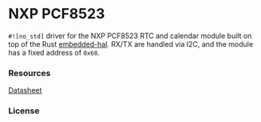 # NXP PCF8523
`#![no_std]` driver for the NXP PCF8523 RTC and calendar module built on top of the Rust [embedded-hal](https://github.com/rust-embedded/embedded-hal).
RX/TX are handled via I2C, and the module has a fixed address of `0x68`.

### Resources
[Datasheet](www.nxp.com/docs/en/data-sheet/PCF8523.pdf)

### License